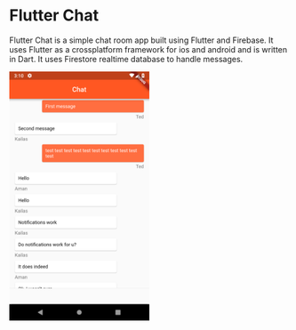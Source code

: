 # Flutter Chat

Flutter Chat is a simple chat room app built using Flutter and Firebase. It uses Flutter as a crossplatform framework for ios and android and is written in Dart. It uses Firestore realtime database to handle messages. 

<img src="Screenshot_1551741054.png" style="width:50%"/>
